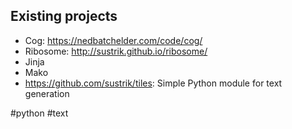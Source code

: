 ## Existing projects

- Cog: https://nedbatchelder.com/code/cog/
- Ribosome: http://sustrik.github.io/ribosome/
- Jinja
- Mako
- <https://github.com/sustrik/tiles>: Simple Python module for text generation

<!-- Keywords -->
#python #text
<!-- /Keywords -->
